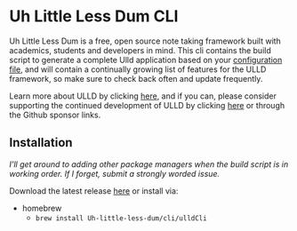 # Uh Little Less Dum CLI

Uh Little Less Dum is a free, open source note taking framework built with academics, students and developers in mind. This cli contains the build script to generate a complete Ulld application based on your [configuration file](https://uhlitlelessdum.com/configure), and will contain a continually growing list of features for the ULLD framework, so make sure to check back often and update frequently.

Learn more about ULLD by clicking [here](https://uhlittlelessdum.com), and if you can, please consider supporting the continued development of ULLD by clicking [here](https://uhlittlelessdum.com/sponsor) or through the Github sponsor links.

## Installation

_I'll get around to adding other package managers when the build script is in working order. If I forget, submit a strongly worded issue._

Download the latest release [here](https://github.com/Uh-little-less-dum/cli/releases) or install via:

- homebrew
  - `brew install Uh-little-less-dum/cli/ulldCli`
